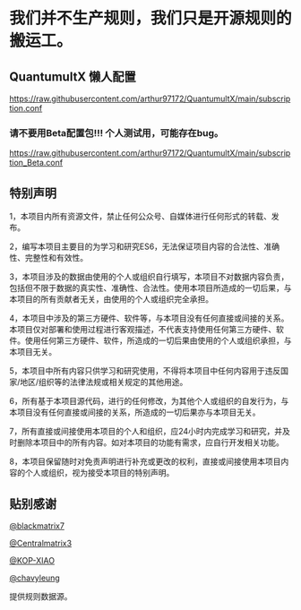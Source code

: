 # 我们并不生产规则，我们只是开源规则的搬运工。

## QuantumultX 懒人配置
https://raw.githubusercontent.com/arthur97172/QuantumultX/main/subscription.conf

### 请不要用Beta配置包!!! 个人测试用，可能存在bug。
https://raw.githubusercontent.com/arthur97172/QuantumultX/main/subscription_Beta.conf


## 特别声明
1，本项目内所有资源文件，禁止任何公众号、自媒体进行任何形式的转载、发布。

2，编写本项目主要目的为学习和研究ES6，无法保证项目内容的合法性、准确性、完整性和有效性。

3，本项目涉及的数据由使用的个人或组织自行填写，本项目不对数据内容负责，包括但不限于数据的真实性、准确性、合法性。使用本项目所造成的一切后果，与本项目的所有贡献者无关，由使用的个人或组织完全承担。

4，本项目中涉及的第三方硬件、软件等，与本项目没有任何直接或间接的关系。本项目仅对部署和使用过程进行客观描述，不代表支持使用任何第三方硬件、软件。使用任何第三方硬件、软件，所造成的一切后果由使用的个人或组织承担，与本项目无关。

5，本项目中所有内容只供学习和研究使用，不得将本项目中任何内容用于违反国家/地区/组织等的法律法规或相关规定的其他用途。

6，所有基于本项目源代码，进行的任何修改，为其他个人或组织的自发行为，与本项目没有任何直接或间接的关系，所造成的一切后果亦与本项目无关。

7，所有直接或间接使用本项目的个人和组织，应24小时内完成学习和研究，并及时删除本项目中的所有内容。如对本项目的功能有需求，应自行开发相关功能。

8，本项目保留随时对免责声明进行补充或更改的权利，直接或间接使用本项目内容的个人或组织，视为接受本项目的特别声明。


## 贴别感谢

[@blackmatrix7](https://github.com/blackmatrix7)

[@Centralmatrix3](https://github.com/Centralmatrix3)

[@KOP-XIAO](https://github.com/KOP-XIAO)

[@chavyleung](https://github.com/chavyleung)

提供规则数据源。
